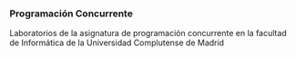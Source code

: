 ### Programación Concurrente
Laboratorios de la asignatura de programación concurrente en la facultad de Informática de la Universidad Complutense de Madrid
